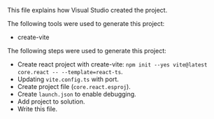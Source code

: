 This file explains how Visual Studio created the project.

The following tools were used to generate this project:
- create-vite

The following steps were used to generate this project:
- Create react project with create-vite: `npm init --yes vite@latest core.react -- --template=react-ts`.
- Updating `vite.config.ts` with port.
- Create project file (`core.react.esproj`).
- Create `launch.json` to enable debugging.
- Add project to solution.
- Write this file.
